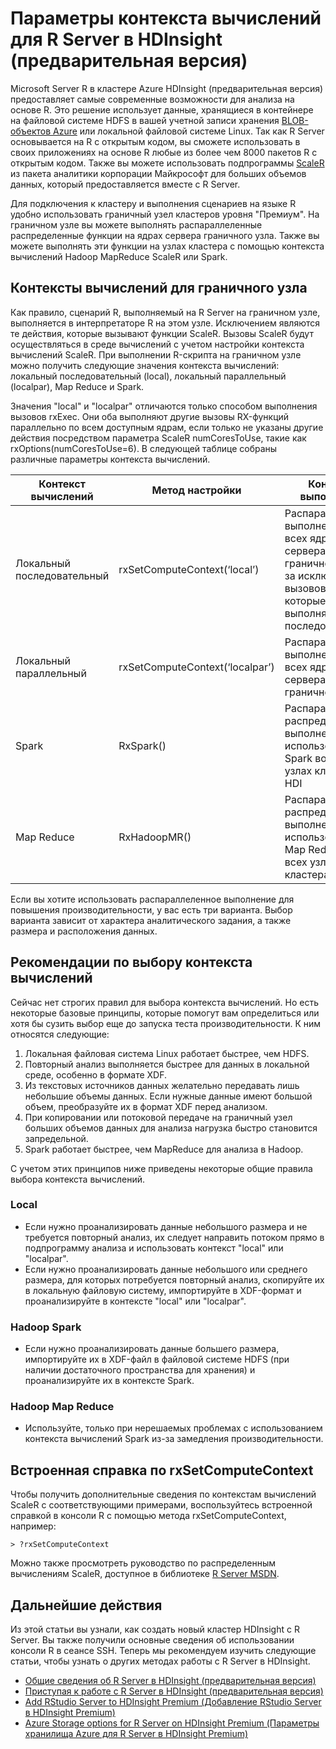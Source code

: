 <properties
   pageTitle="Варианты контекста вычислений для R Server в HDInsight (предварительная версия) | Microsoft Azure"
   description="Сведения о разных вариантах контекста вычислений, доступных для пользователей R Server в HDInsight (предварительная версия)"
   services="HDInsight"
   documentationCenter=""
   authors="jeffstokes72"
   manager="jhubbard"
   editor="cgronlun"
/>

<tags
   ms.service="HDInsight"
   ms.devlang="R"
   ms.topic="article"
   ms.tgt_pltfrm="na"
   ms.workload="data-services"
   ms.date="07/21/2016"
   ms.author="jeffstok"
/>

# Параметры контекста вычислений для R Server в HDInsight (предварительная версия)

Microsoft Server R в кластере Azure HDInsight (предварительная версия) предоставляет самые современные возможности для анализа на основе R. Это решение использует данные, хранящиеся в контейнере на файловой системе HDFS в вашей учетной записи хранения [BLOB-объектов Azure](../storage/storage-introduction.md "Хранилище больших двоичных объектов Azure") или локальной файловой системе Linux. Так как R Server основывается на R с открытым кодом, вы сможете использовать в своих приложениях на основе R любые из более чем 8000 пакетов R с открытым кодом. Также вы можете использовать подпрограммы [ScaleR](http://www.revolutionanalytics.com/revolution-r-enterprise-scaler "ScaleR от компании Revolution Analytics") из пакета аналитики корпорации Майкрософт для больших объемов данных, который предоставляется вместе с R Server.

Для подключения к кластеру и выполнения сценариев на языке R удобно использовать граничный узел кластеров уровня "Премиум". На граничном узле вы можете выполнять распараллеленные распределенные функции на ядрах сервера граничного узла. Также вы можете выполнять эти функции на узлах кластера с помощью контекста вычислений Hadoop MapReduce ScaleR или Spark.

## Контексты вычислений для граничного узла

Как правило, сценарий R, выполняемый на R Server на граничном узле, выполняется в интерпретаторе R на этом узле. Исключением являются те действия, которые вызывают функции ScaleR. Вызовы ScaleR будут осуществляться в среде вычислений с учетом настройки контекста вычислений ScaleR. При выполнении R-скрипта на граничном узле можно получить следующие значения контекста вычислений: локальный последовательный (local), локальный параллельный (localpar), Map Reduce и Spark.

Значения "local" и "localpar" отличаются только способом выполнения вызовов rxExec. Они оба выполняют другие вызовы RX-функций параллельно по всем доступным ядрам, если только не указаны другие действия посредством параметра ScaleR numCoresToUse, такие как rxOptions(numCoresToUse=6). В следующей таблице собраны различные параметры контекста вычислений.

| Контекст вычислений | Метод настройки | Контекст выполнения |
|------------------|---------------------------------|---------------------------------------------------------------------------------------|
| Локальный последовательный | rxSetComputeContext(‘local’) | Распараллеленное выполнение во всех ядрах сервера граничного узла, за исключением вызовов rxExec, которые выполняются последовательно. |
| Локальный параллельный | rxSetComputeContext(‘localpar’) | Распараллеленное выполнение во всех ядрах сервера граничного узла. |
| Spark | RxSpark() | Распараллеленное распределенное выполнение с использованием Spark во всех узлах кластера HDI |
| Map Reduce | RxHadoopMR() | Распараллеленное распределенное выполнение с использованием Map Reduce во всех узлах кластера HDI |


Если вы хотите использовать распараллеленное выполнение для повышения производительности, у вас есть три варианта. Выбор варианта зависит от характера аналитического задания, а также размера и расположения данных.

## Рекомендации по выбору контекста вычислений

Сейчас нет строгих правил для выбора контекста вычислений. Но есть некоторые базовые принципы, которые помогут вам определиться или хотя бы сузить выбор еще до запуска теста производительности. К ним относятся следующие:

1.	Локальная файловая система Linux работает быстрее, чем HDFS.
2.	Повторный анализ выполняется быстрее для данных в локальной среде, особенно в формате XDF.
3.	Из текстовых источников данных желательно передавать лишь небольшие объемы данных. Если нужные данные имеют большой объем, преобразуйте их в формат XDF перед анализом.
4.	При копировании или потоковой передаче на граничный узел больших объемов данных для анализа нагрузка быстро становится запредельной.
5.	Spark работает быстрее, чем MapReduce для анализа в Hadoop.

С учетом этих принципов ниже приведены некоторые общие правила выбора контекста вычислений.

### Local

- Если нужно проанализировать данные небольшого размера и не требуется повторный анализ, их следует направить потоком прямо в подпрограмму анализа и использовать контекст "local" или "localpar".
- Если нужно проанализировать данные небольшого или среднего размера, для которых потребуется повторный анализ, скопируйте их в локальную файловую систему, импортируйте в XDF-формат и проанализируйте в контексте "local" или "localpar".

### Hadoop Spark

- Если нужно проанализировать данные большего размера, импортируйте их в XDF-файл в файловой системе HDFS (при наличии достаточного пространства для хранения) и проанализируйте их в контексте Spark.

### Hadoop Map Reduce

- Используйте, только при нерешаемых проблемах с использованием контекста вычислений Spark из-за замедления производительности.

## Встроенная справка по rxSetComputeContext

Чтобы получить дополнительные сведения по контекстам вычислений ScaleR с соответствующими примерами, воспользуйтесь встроенной справкой в консоли R с помощью метода rxSetComputeContext, например:

    > ?rxSetComputeContext

Можно также просмотреть руководство по распределенным вычислениям ScaleR, доступное в библиотеке [R Server MSDN](https://msdn.microsoft.com/library/mt674634.aspx "R Server в библиотеке MSDN").


## Дальнейшие действия

Из этой статьи вы узнали, как создать новый кластер HDInsight с R Server. Вы также получили основные сведения об использовании консоли R в сеансе SSH. Теперь мы рекомендуем изучить следующие статьи, чтобы узнать о других методах работы с R Server в HDInsight.

- [Общие сведения об R Server в HDInsight (предварительная версия)](hdinsight-hadoop-r-server-overview.md)
- [Приступая к работе с R Server в HDInsight (предварительная версия)](hdinsight-hadoop-r-server-get-started.md)
- [Add RStudio Server to HDInsight Premium (Добавление RStudio Server в HDInsight Premium)](hdinsight-hadoop-r-server-install-r-studio.md)
- [Azure Storage options for R Server on HDInsight Premium (Параметры хранилища Azure для R Server в HDInsight Premium)](hdinsight-hadoop-r-server-storage.md)

<!---HONumber=AcomDC_0921_2016-->
